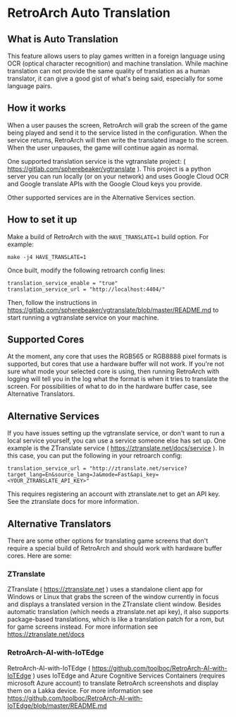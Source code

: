 # RetroArch Auto Translation

## What is Auto Translation

This feature allows users to play games written in a foreign language using OCR (optical character recognition) and machine translation.  While machine translation can not provide the same quality of translation as a human translator, it can give a good gist of what's being said, especially for some language pairs.


## How it works

When a user pauses the screen, RetroArch will grab the screen of the game being played and send it to the service listed in the configuration.  When the service returns, RetroArch will then write the translated image to the screen.  When the user unpauses, the game will continue again as normal.

One supported translation service is the vgtranslate project: ( https://gitlab.com/spherebeaker/vgtranslate ).  This project is a python server you can run locally (or on your network) and uses Google Cloud OCR and Google translate APIs with the Google Cloud keys you provide.

Other supported services are in the Alternative Services section. 


## How to set it up

Make a build of RetroArch with the `HAVE_TRANSLATE=1` build option.  For example:

```
make -j4 HAVE_TRANSLATE=1
```

Once built, modify the following retroarch config lines:

```
translation_service_enable = "true"
translation_service_url = "http://localhost:4404/"
```

Then, follow the instructions in https://gitlab.com/spherebeaker/vgtranslate/blob/master/README.md to start running a vgtranslate service on your machine.


## Supported Cores

At the moment, any core that uses the RGB565 or RGB8888 pixel formats is supported, but cores that use a hardware buffer will not work.  If you're not sure what mode your selected core is using, then running RetroArch with logging will tell you in the log what the format is when it tries to translate the screen.  For possibilities of what to do in the hardware buffer case, see Alternative Translators.


## Alternative Services

If you have issues setting up the vgtranslate service, or don't want to run a local service yourself, you can use a service someone else has set up.  One example is the ZTranslate service ( https://ztranslate.net/docs/service ).  In this case, you can put the following in your retroarch config:

```
translation_service_url = "http://ztranslate.net/service?target_lang=En&source_lang=Ja&mode=Fast&api_key=<YOUR_ZTRANSLATE_API_KEY>"
```

This requires registering an account with ztranslate.net to get an API key.  See the ztranslate docs for more information.


## Alternative Translators

There are some other options for translating game screens that don't require a special build of RetroArch and should work with hardware buffer cores.  Here are some:

### ZTranslate
ZTranslate ( https://ztranslate.net ) uses a standalone client app for Windows or Linux that grabs the screen of the window currently in focus and displays a translated version in the ZTranslate client window.  Besides automatic translation (which needs a ztranslate.net api key), it also supports package-based translations, which is like a translation patch for a rom, but for game screens instead.  For more information see https://ztranslate.net/docs   

### RetroArch-AI-with-IoTEdge
RetroArch-AI-with-IoTEdge ( https://github.com/toolboc/RetroArch-AI-with-IoTEdge ) uses IoTEdge and Azure Cognitive Services Containers (requires microsoft Azure account) to translate RetroArch screenshots and display them on a Lakka device.  For more information see https://github.com/toolboc/RetroArch-AI-with-IoTEdge/blob/master/README.md




